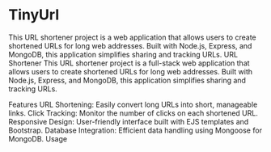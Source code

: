 # TinyUrl
This URL shortener project is a  web application that allows users to create shortened URLs for long web addresses. Built with Node.js, Express, and MongoDB, this application simplifies sharing and tracking URLs.
URL Shortener
This URL shortener project is a full-stack web application that allows users to create shortened URLs for long web addresses. Built with Node.js, Express, and MongoDB, this application simplifies sharing and tracking URLs.

Features
URL Shortening: Easily convert long URLs into short, manageable links.
Click Tracking: Monitor the number of clicks on each shortened URL.
Responsive Design: User-friendly interface built with EJS templates and Bootstrap.
Database Integration: Efficient data handling using Mongoose for MongoDB.
Usage
